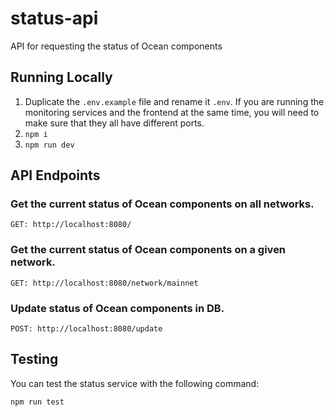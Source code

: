 # status-api

API for requesting the status of Ocean components

## Running Locally

1. Duplicate the `.env.example` file and rename it `.env`. If you are running the monitoring services and the frontend at the same time, you will need to make sure that they all have different ports.
2. `npm i`
3. `npm run dev`

## API Endpoints

### Get the current status of Ocean components on all networks.

```
GET: http://localhost:8080/
```

### Get the current status of Ocean components on a given network.

```
GET: http://localhost:8080/network/mainnet
```

### Update status of Ocean components in DB.

```
POST: http://localhost:8080/update
```

## Testing

You can test the status service with the following command:

```Bash
npm run test
```

